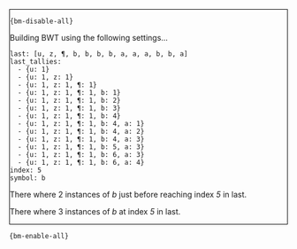 <div style="border:1px solid black;">

`{bm-disable-all}`

Building BWT using the following settings...

```
last: [u, z, ¶, b, b, b, b, a, a, a, b, b, a]
last_tallies: 
  - {u: 1}
  - {u: 1, z: 1}
  - {u: 1, z: 1, ¶: 1}
  - {u: 1, z: 1, ¶: 1, b: 1}
  - {u: 1, z: 1, ¶: 1, b: 2}
  - {u: 1, z: 1, ¶: 1, b: 3}
  - {u: 1, z: 1, ¶: 1, b: 4}
  - {u: 1, z: 1, ¶: 1, b: 4, a: 1}
  - {u: 1, z: 1, ¶: 1, b: 4, a: 2}
  - {u: 1, z: 1, ¶: 1, b: 4, a: 3}
  - {u: 1, z: 1, ¶: 1, b: 5, a: 3}
  - {u: 1, z: 1, ¶: 1, b: 6, a: 3}
  - {u: 1, z: 1, ¶: 1, b: 6, a: 4}
index: 5
symbol: b

```


There where 2 instances of *b* just before reaching index *5* in last.

There where 3 instances of *b* at index *5* in last.
</div>

`{bm-enable-all}`

